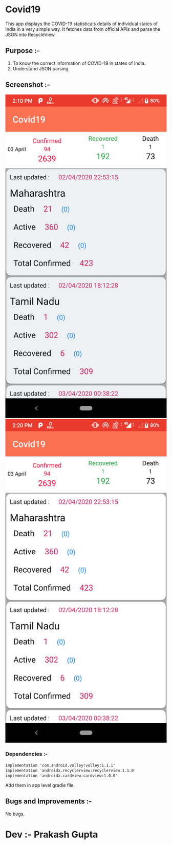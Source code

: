 # Covid19
This app displays the COVID-19 statisticals details of individual states of India in a very simple way. It fetches data from official APIs and parse the JSON into RecycleView.

## Purpose :- 

1. To know the correct information of COVID-19 in states of India.
2. Understand JSON parsing

## Screenshot :-
![Logcat Result](app/src/main/res/drawable/Screenshot_20200403-141025.png)
![Logcat Result](app/src/main/res/drawable/Screenshot_20200403-142055.png)

### Dependencies :-
```
implementation 'com.android.volley:volley:1.1.1'
implementation 'androidx.recyclerview:recyclerview:1.1.0'
implementation 'androidx.cardview:cardview:1.0.0'
```
Add them in app level gradle file.

## Bugs and Improvements :-
No bugs.

# Dev :- Prakash Gupta

